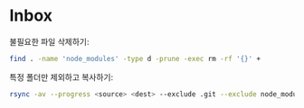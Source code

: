 # Inbox

불필요한 파일 삭제하기:

```bash
find . -name 'node_modules' -type d -prune -exec rm -rf '{}' +
```

특정 폴더만 제외하고 복사하기:

```bash
rsync -av --progress <source> <dest> --exclude .git --exclude node_modules --exclude practice
```
